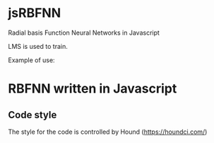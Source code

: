 # jsRBFNN
Radial basis Function Neural Networks in Javascript

LMS is used to train.

Example of use: 

<!DOCTYPE html>
<html>
    <head>
        <title>RBFNN written in Javascript</title>            
        <script src="./js/namespace.js">//Loading namespace for js.RBFNN</script>
        <script src="./js/RBFNeuron.js">//Loading the neurons</script>
        <script src="./js/RBFNNet.js">//Loading the nets</script>
    </head>
    <body>
        <h1>RBFNN written in Javascript</h1>
        <div id="somediv"></div>            
        <script>
            if (typeof js_rbfnn === 'undefined') {
                throw "jsRBFNN: Error in index.html > js_rbfnn is not defined";
            }
            js_rbfnn.test('somediv')
        </script>
    </body>
</html>

## Code style

The style for the code is controlled by Hound (https://houndci.com/)
